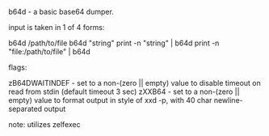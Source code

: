 b64d - a basic base64 dumper.


input is taken in 1 of 4 forms: 

  b64d /path/to/file
  b64d "string"
  print -n "string" | b64d
  print -n "file:/path/to/file" | b64d


flags:

  zB64DWAITINDEF - set to a non-(zero || empty) value to disable timeout on read from stdin (default timeout 3 sec)
  zXXB64 - set to a non-(zero || empty) value to format output in style of xxd -p, with 40 char newline-separated output


note: utilizes zelfexec
